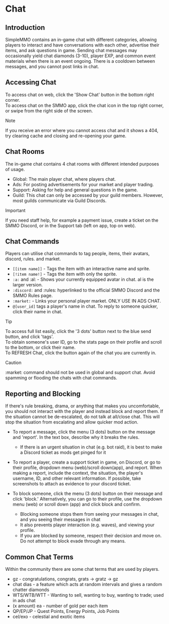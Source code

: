 # Chat

## Introduction

SimpleMMO contains an in-game chat with different categories, allowing players to interact and have conversations with each other, advertise their items, and ask questions in game. Sending chat messages may occasionally yield chat diamonds (3-10), player EXP, and common event materials when there is an event ongoing. There is a cooldown between messages, and you cannot post links in chat.

## Accessing Chat

To access chat on web, click the 'Show Chat' button in the bottom right corner.  
To access chat on the SMMO app, click the chat icon in the top right corner, or swipe from the right side of the screen.

> [!NOTE]
> If you receive an error where you cannot access chat and it shows a 404, try clearing cache and closing and re-opening your game.

## Chat Rooms

The in-game chat contains 4 chat rooms with different intended purposes of usage.

- Global: The main player chat, where players chat.
- Ads: For posting advertisements for your market and player trading.
- Support: Asking for help and general questions in the game.
- Guild: This chat can only be accessed by your guild members. However, most guilds communicate via Guild Discords.

> [!IMPORTANT]
> If you need staff help, for example a payment issue, create a ticket on the SMMO Discord, or in the Support tab (left on app, top on web).

## Chat Commands

Players can utilise chat commands to tag people, items, their avatars, discord, rules. and market.

- `[[item name]]` - Tags the item with an interactive name and sprite.
- `[!item name!]` - Tags the item with only the sprite.
- `:a:` and \:al: - Shows your currently equipped avatar in chat. al is the larger version.
- `:discord:` and \:rules: hyperlinked to the official SMMO Discord and the SMMO Rules page.
- `:market:` - Links your personal player market. ONLY USE IN ADS CHAT.
- `@[user_id]` tags a player's name in chat. To reply to someone quicker, click their name in chat.

> [!TIP]
> To access full list easily, click the '3 dots' button next to the blue send button, and click 'tags'.  
> To obtain someone's user ID, go to the stats page on their profile and scroll to the bottom, or click their name.  
> To REFRESH Chat, click the button again of the chat you are currently in.

> [!CAUTION]
> :market: command should not be used in global and support chat. Avoid spamming or flooding the chats with chat commands.

## Reporting and Blocking

If there's rule breaking, drama, or anything that makes you uncomfortable, you should not interact with the player and instead block and report them. If the situation cannot be de-escalated, do not talk at all/close chat. This will stop the situation from escalating and allow quicker mod action.

- To report a message, click the menu (3 dots) button on the message and 'report'. In the text box, describe why it breaks the rules.
  - If there is an urgent situation in chat (e.g. bot raid), it is best to make a Discord ticket as mods get pinged for it
- To report a player, create a support ticket in game, on Discord, or go to their profile, dropdown menu (web)/scroll down(app), and report. When making a report, include the context, the situation, the player's username, ID, and other relevant information. If possible, take screenshots to attach as evidence to your discord ticket.

- To block someone, click the menu (3 dots) button on their message and click 'block.' Alternatively, you can go to their profile, use the dropdown menu (web) or scroll down (app) and click block and confirm.
  - Blocking someone stops them from seeing your messages in chat, and you seeing their messages in chat
  - It also prevents player interaction (e.g. waves), and viewing your profile.
  - If you are blocked by someone, respect their decision and move on. Do not attempt to block evade through any means.

## Common Chat Terms

Within the community there are some chat terms that are used by players.

- gz - congratulations, congrats, grats -> gratz -> gz
- chat dias - a feature which acts at random intervals and gives a random chatter diamonds
- WTS/WTB/WTT - Wanting to sell, wanting to buy, wanting to trade; used in ads chat
- (x amount) ea - number of gold per each item
- QP/EP/JP - Quest Points, Energy Points, Job Points
- cel/exo - celestial and exotic items
